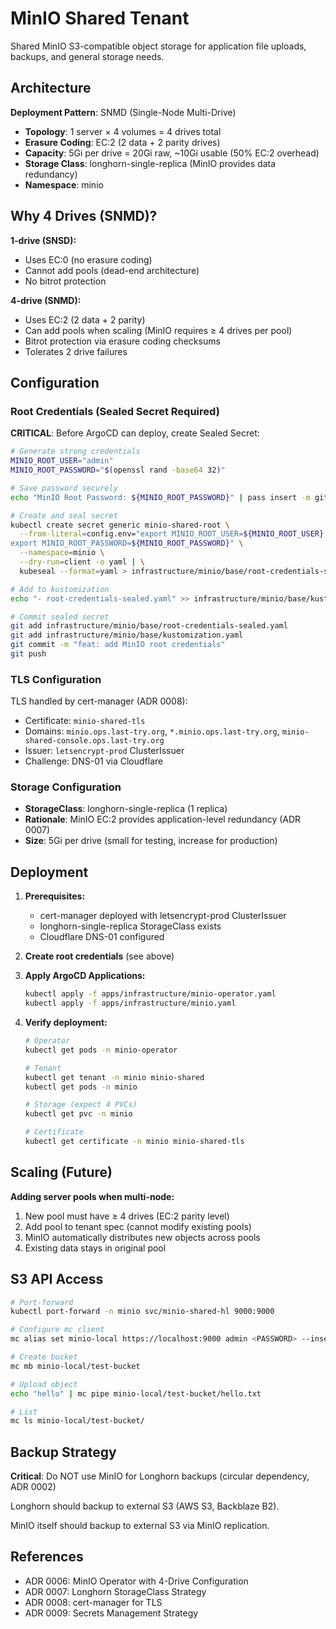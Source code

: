 # MinIO Shared Tenant

Shared MinIO S3-compatible object storage for application file uploads, backups, and general storage needs.

## Architecture

**Deployment Pattern**: SNMD (Single-Node Multi-Drive)
- **Topology**: 1 server × 4 volumes = 4 drives total
- **Erasure Coding**: EC:2 (2 data + 2 parity drives)
- **Capacity**: 5Gi per drive = 20Gi raw, ~10Gi usable (50% EC:2 overhead)
- **Storage Class**: longhorn-single-replica (MinIO provides data redundancy)
- **Namespace**: minio

## Why 4 Drives (SNMD)?

**1-drive (SNSD):**
- Uses EC:0 (no erasure coding)
- Cannot add pools (dead-end architecture)
- No bitrot protection

**4-drive (SNMD):**
- Uses EC:2 (2 data + 2 parity)
- Can add pools when scaling (MinIO requires ≥ 4 drives per pool)
- Bitrot protection via erasure coding checksums
- Tolerates 2 drive failures

## Configuration

### Root Credentials (Sealed Secret Required)

**CRITICAL**: Before ArgoCD can deploy, create Sealed Secret:

```bash
# Generate strong credentials
MINIO_ROOT_USER="admin"
MINIO_ROOT_PASSWORD="$(openssl rand -base64 32)"

# Save password securely
echo "MinIO Root Password: ${MINIO_ROOT_PASSWORD}" | pass insert -m gitops/minio-root-password

# Create and seal secret
kubectl create secret generic minio-shared-root \
  --from-literal=config.env="export MINIO_ROOT_USER=${MINIO_ROOT_USER}
export MINIO_ROOT_PASSWORD=${MINIO_ROOT_PASSWORD}" \
  --namespace=minio \
  --dry-run=client -o yaml | \
  kubeseal --format=yaml > infrastructure/minio/base/root-credentials-sealed.yaml

# Add to kustomization
echo "- root-credentials-sealed.yaml" >> infrastructure/minio/base/kustomization.yaml

# Commit sealed secret
git add infrastructure/minio/base/root-credentials-sealed.yaml
git add infrastructure/minio/base/kustomization.yaml
git commit -m "feat: add MinIO root credentials"
git push
```

### TLS Configuration

TLS handled by cert-manager (ADR 0008):
- Certificate: `minio-shared-tls`
- Domains: `minio.ops.last-try.org`, `*.minio.ops.last-try.org`, `minio-shared-console.ops.last-try.org`
- Issuer: `letsencrypt-prod` ClusterIssuer
- Challenge: DNS-01 via Cloudflare

### Storage Configuration

- **StorageClass**: longhorn-single-replica (1 replica)
- **Rationale**: MinIO EC:2 provides application-level redundancy (ADR 0007)
- **Size**: 5Gi per drive (small for testing, increase for production)

## Deployment

1. **Prerequisites:**
   - cert-manager deployed with letsencrypt-prod ClusterIssuer
   - longhorn-single-replica StorageClass exists
   - Cloudflare DNS-01 configured

2. **Create root credentials** (see above)

3. **Apply ArgoCD Applications:**
   ```bash
   kubectl apply -f apps/infrastructure/minio-operator.yaml
   kubectl apply -f apps/infrastructure/minio.yaml
   ```

4. **Verify deployment:**
   ```bash
   # Operator
   kubectl get pods -n minio-operator

   # Tenant
   kubectl get tenant -n minio minio-shared
   kubectl get pods -n minio

   # Storage (expect 4 PVCs)
   kubectl get pvc -n minio

   # Certificate
   kubectl get certificate -n minio minio-shared-tls
   ```

## Scaling (Future)

**Adding server pools when multi-node:**

1. New pool must have ≥ 4 drives (EC:2 parity level)
2. Add pool to tenant spec (cannot modify existing pools)
3. MinIO automatically distributes new objects across pools
4. Existing data stays in original pool

## S3 API Access

```bash
# Port-forward
kubectl port-forward -n minio svc/minio-shared-hl 9000:9000

# Configure mc client
mc alias set minio-local https://localhost:9000 admin <PASSWORD> --insecure

# Create bucket
mc mb minio-local/test-bucket

# Upload object
echo "hello" | mc pipe minio-local/test-bucket/hello.txt

# List
mc ls minio-local/test-bucket/
```

## Backup Strategy

**Critical**: Do NOT use MinIO for Longhorn backups (circular dependency, ADR 0002)

Longhorn should backup to external S3 (AWS S3, Backblaze B2).

MinIO itself should backup to external S3 via MinIO replication.

## References

- ADR 0006: MinIO Operator with 4-Drive Configuration
- ADR 0007: Longhorn StorageClass Strategy
- ADR 0008: cert-manager for TLS
- ADR 0009: Secrets Management Strategy
